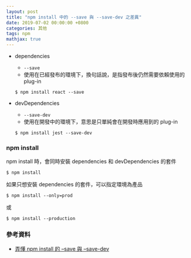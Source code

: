 ```yaml
---
layout: post
title: "npm install 中的 --save 與 --save-dev 之差異"
date: 2019-07-02 00:00:00 +0800
categories: 其他
tags: npm
mathjax: true
---
```


- dependencies

  - `--save`
  - 使用在已經發布的環境下，換句話說，是指發布後仍然需要依賴使用的 plug-in

  ```
  $ npm install react --save
  ```

- devDependencies

  - `--save-dev`
  - 使用在開發中的環境下，意思是只單純會在開發時應用到的 plug-in

  ```
  $ npm install jest --save-dev
  ```

### npm install

npm install 時，會同時安裝 dependencies 和 devDependencies 的套件

```
$ npm install
```

如果只想安裝 dependencies 的套件，可以指定環境為產品

```
$ npm install --only=prod
```

或

```
$ npm install --production
```

### 參考資料

- [弄懂 npm install 的 –save 與 –save-dev](https://chriskang028.wordpress.com/2017/07/05/%E5%BC%84%E6%87%82-npm-install-%E7%9A%84-dependencies-v-s-devdependencies/)
